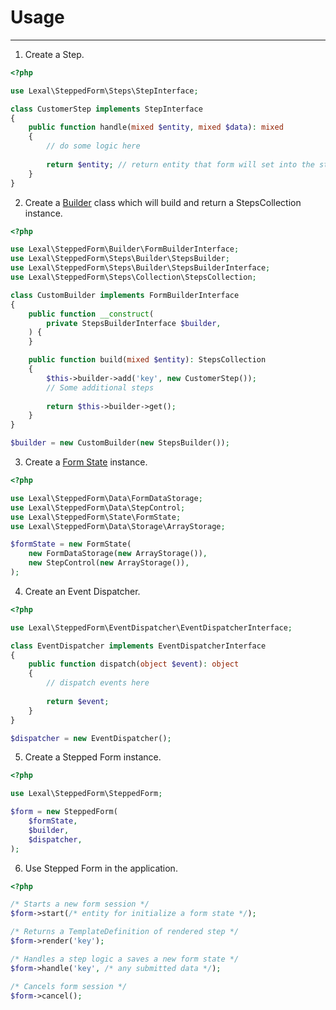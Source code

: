 # Usage

---

1. Create a Step.

```php
<?php

use Lexal\SteppedForm\Steps\StepInterface;

class CustomerStep implements StepInterface
{
    public function handle(mixed $entity, mixed $data): mixed
    {
        // do some logic here
        
        return $entity; // return entity that form will set into the storage
    }
}
```

2. Create a [Builder](FORM_BUILDER.md) class which will build and return a
      StepsCollection instance.

```php
<?php

use Lexal\SteppedForm\Builder\FormBuilderInterface;
use Lexal\SteppedForm\Steps\Builder\StepsBuilder;
use Lexal\SteppedForm\Steps\Builder\StepsBuilderInterface;
use Lexal\SteppedForm\Steps\Collection\StepsCollection;

class CustomBuilder implements FormBuilderInterface
{
    public function __construct(
        private StepsBuilderInterface $builder,
    ) {
    }

    public function build(mixed $entity): StepsCollection
    {
        $this->builder->add('key', new CustomerStep());
        // Some additional steps
        
        return $this->builder->get();
    }
}

$builder = new CustomBuilder(new StepsBuilder());
```

3. Create a [Form State](FORM_STATE.md) instance.

```php
<?php

use Lexal\SteppedForm\Data\FormDataStorage;
use Lexal\SteppedForm\Data\StepControl;
use Lexal\SteppedForm\State\FormState;
use Lexal\SteppedForm\Data\Storage\ArrayStorage;

$formState = new FormState(
    new FormDataStorage(new ArrayStorage()),
    new StepControl(new ArrayStorage()),
);
```

4. Create an Event Dispatcher.

```php
<?php

use Lexal\SteppedForm\EventDispatcher\EventDispatcherInterface;

class EventDispatcher implements EventDispatcherInterface
{
    public function dispatch(object $event): object
    {
        // dispatch events here
        
        return $event;
    }
}

$dispatcher = new EventDispatcher();
```

5. Create a Stepped Form instance.

```php
<?php

use Lexal\SteppedForm\SteppedForm;

$form = new SteppedForm(
    $formState,
    $builder,
    $dispatcher,
);
```

6. Use Stepped Form in the application.

```php
<?php

/* Starts a new form session */
$form->start(/* entity for initialize a form state */);

/* Returns a TemplateDefinition of rendered step */
$form->render('key');

/* Handles a step logic a saves a new form state */
$form->handle('key', /* any submitted data */);

/* Cancels form session */
$form->cancel();
```

